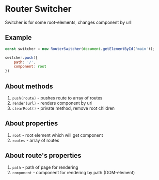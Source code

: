# Router Switcher

Switcher is for some root-elements, changes component by url

## Example

```js
const switcher = new RouterSwitcher(document.getElementById('main'));

switcher.push({
    path: '/',
    component: root
})

```

## About methods

1. `push(route)` - pushes route to array of routes
2. `render(url)` - renders component by url
3. `clearRoot()` - private method, remove root children

## About properties

1. `root` - root element which will get component
2. `routes` - array of routes

## About route's properties

1. `path` - path of page for rendering
2. `component` - component for rendering by path (DOM-element)

